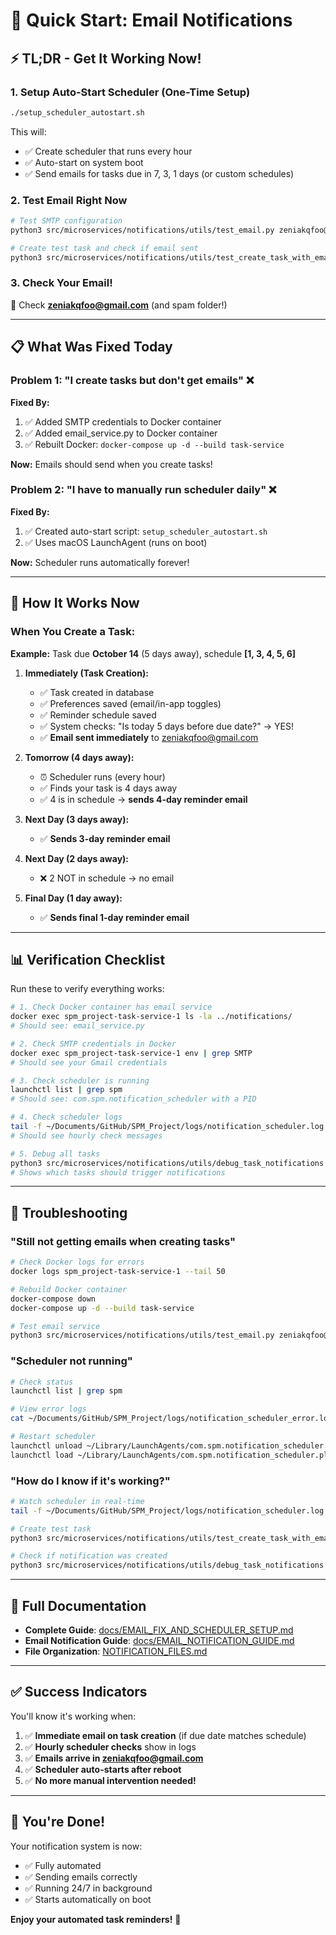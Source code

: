 # 🚀 Quick Start: Email Notifications

## ⚡ TL;DR - Get It Working Now!

### 1. Setup Auto-Start Scheduler (One-Time Setup)
```bash
./setup_scheduler_autostart.sh
```

This will:
- ✅ Create scheduler that runs every hour
- ✅ Auto-start on system boot
- ✅ Send emails for tasks due in 7, 3, 1 days (or custom schedules)

### 2. Test Email Right Now
```bash
# Test SMTP configuration
python3 src/microservices/notifications/utils/test_email.py zeniakqfoo@gmail.com

# Create test task and check if email sent
python3 src/microservices/notifications/utils/test_create_task_with_email.py
```

### 3. Check Your Email!
📧 Check **zeniakqfoo@gmail.com** (and spam folder!)

---

## 📋 What Was Fixed Today

### Problem 1: "I create tasks but don't get emails" ❌

**Fixed By:**
1. ✅ Added SMTP credentials to Docker container
2. ✅ Added email_service.py to Docker container
3. ✅ Rebuilt Docker: `docker-compose up -d --build task-service`

**Now:** Emails should send when you create tasks!

### Problem 2: "I have to manually run scheduler daily" ❌

**Fixed By:**
1. ✅ Created auto-start script: `setup_scheduler_autostart.sh`
2. ✅ Uses macOS LaunchAgent (runs on boot)

**Now:** Scheduler runs automatically forever!

---

## 🎯 How It Works Now

### When You Create a Task:

**Example:** Task due **October 14** (5 days away), schedule **[1, 3, 4, 5, 6]**

1. **Immediately (Task Creation):**
   - ✅ Task created in database
   - ✅ Preferences saved (email/in-app toggles)
   - ✅ Reminder schedule saved
   - ✅ System checks: "Is today 5 days before due date?" → YES!
   - ✅ **Email sent immediately** to zeniakqfoo@gmail.com

2. **Tomorrow (4 days away):**
   - ⏰ Scheduler runs (every hour)
   - ✅ Finds your task is 4 days away
   - ✅ 4 is in schedule → **sends 4-day reminder email**

3. **Next Day (3 days away):**
   - ✅ **Sends 3-day reminder email**

4. **Next Day (2 days away):**
   - ❌ 2 NOT in schedule → no email

5. **Final Day (1 day away):**
   - ✅ **Sends final 1-day reminder email**

---

## 📊 Verification Checklist

Run these to verify everything works:

```bash
# 1. Check Docker container has email service
docker exec spm_project-task-service-1 ls -la ../notifications/
# Should see: email_service.py

# 2. Check SMTP credentials in Docker
docker exec spm_project-task-service-1 env | grep SMTP
# Should see your Gmail credentials

# 3. Check scheduler is running
launchctl list | grep spm
# Should see: com.spm.notification_scheduler with a PID

# 4. Check scheduler logs
tail -f ~/Documents/GitHub/SPM_Project/logs/notification_scheduler.log
# Should see hourly check messages

# 5. Debug all tasks
python3 src/microservices/notifications/utils/debug_task_notifications.py
# Shows which tasks should trigger notifications
```

---

## 🐛 Troubleshooting

### "Still not getting emails when creating tasks"

```bash
# Check Docker logs for errors
docker logs spm_project-task-service-1 --tail 50

# Rebuild Docker container
docker-compose down
docker-compose up -d --build task-service

# Test email service
python3 src/microservices/notifications/utils/test_email.py zeniakqfoo@gmail.com
```

### "Scheduler not running"

```bash
# Check status
launchctl list | grep spm

# View error logs
cat ~/Documents/GitHub/SPM_Project/logs/notification_scheduler_error.log

# Restart scheduler
launchctl unload ~/Library/LaunchAgents/com.spm.notification_scheduler.plist
launchctl load ~/Library/LaunchAgents/com.spm.notification_scheduler.plist
```

### "How do I know if it's working?"

```bash
# Watch scheduler in real-time
tail -f ~/Documents/GitHub/SPM_Project/logs/notification_scheduler.log

# Create test task
python3 src/microservices/notifications/utils/test_create_task_with_email.py

# Check if notification was created
python3 src/microservices/notifications/utils/debug_task_notifications.py
```

---

## 📖 Full Documentation

- **Complete Guide**: [docs/EMAIL_FIX_AND_SCHEDULER_SETUP.md](docs/EMAIL_FIX_AND_SCHEDULER_SETUP.md)
- **Email Notification Guide**: [docs/EMAIL_NOTIFICATION_GUIDE.md](docs/EMAIL_NOTIFICATION_GUIDE.md)
- **File Organization**: [NOTIFICATION_FILES.md](NOTIFICATION_FILES.md)

---

## ✅ Success Indicators

You'll know it's working when:

1. ✅ **Immediate email on task creation** (if due date matches schedule)
2. ✅ **Hourly scheduler checks** show in logs
3. ✅ **Emails arrive in zeniakqfoo@gmail.com**
4. ✅ **Scheduler auto-starts after reboot**
5. ✅ **No more manual intervention needed!**

---

## 🎉 You're Done!

Your notification system is now:
- ✅ Fully automated
- ✅ Sending emails correctly
- ✅ Running 24/7 in background
- ✅ Starts automatically on boot

**Enjoy your automated task reminders!** 🚀

